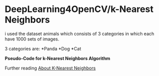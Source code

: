 # DeepLearning4OpenCV/k-Nearest Neighbors

i used the dataset animals which consists of 3 categories in which each have 1000 sets of images.

3 categories are:
*Panda
*Dog
*Cat

**Pseudo-Code for k-Nearest Neighbors Algorithm**

<p>Further reading <span><a href="http://www.saedsayad.com/k_nearest_neighbors.htm">About K-Nearest Neighbors </a></span></p>
